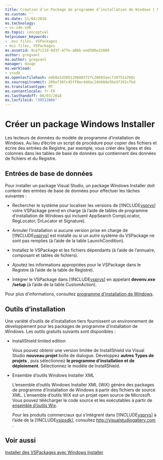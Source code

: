 ```yaml
---
title: Création d’un Package de programme d’installation de Windows | Microsoft Docs
ms.custom: ''
ms.date: 11/04/2016
ms.technology:
- vs-ide-sdk
ms.topic: conceptual
helpviewer_keywords:
- .msi files, VSPackages
- msi files, VSPackages
ms.assetid: 0ce7c21d-0d3f-47fe-a0bb-eed506e32609
author: gregvanl
ms.author: gregvanl
manager: douge
ms.workload:
- vssdk
ms.openlocfilehash: edb0a1d385129600372fc26693aec729751a768c
ms.sourcegitcommit: 206e738fc45ff8ec4ddac2dd484e5be37192cfbd
ms.translationtype: MT
ms.contentlocale: fr-FR
ms.lasthandoff: 08/03/2018
ms.locfileid: "39512866"
---
```

# <a name="author-a-windows-installer-package"></a>Créer un package Windows Installer
Les lecteurs de données du modèle de programme d’installation de Windows. Au lieu d’écrire un script de procédure pour copier des fichiers et écrire des entrées de Registre, par exemple, vous créer des lignes et des colonnes dans les tables de base de données qui contiennent des données de fichiers et du Registre.  
  
## <a name="database-entries"></a>Entrées de base de données  
Pour installer un package Visual Studio, un package Windows Installer doit contenir des entrées de base de données pour effectuer les tâches suivantes :  
  
- Rechercher le système pour localiser les versions de [!INCLUDE[vsprvs](../../code-quality/includes/vsprvs_md.md)] votre VSPackage prend en charge (à l’aide de tables de programme d’installation de Windows qui incluent AppSearch CompLocator, RegLocator, DrLocator et Signature).  
  
- Annuler l’installation si aucune version prise en charge de [!INCLUDE[vsprvs](../../code-quality/includes/vsprvs_md.md)] est installé ou si un autre système du VSPackage ne sont pas remplies (à l’aide de la table LaunchCondition).  
  
- Installez le VSPackage et les fichiers dépendants (à l’aide de l’annuaire, composant et tables de fichiers).  
  
- Ajoutez les informations appropriées pour le VSPackage dans le Registre (à l’aide de la table de Registre).  
  
- Intégrer le VSPackage dans [!INCLUDE[vsprvs](../../code-quality/includes/vsprvs_md.md)] en appelant **devenv.exe /setup** (à l’aide de la table CustomAction).  
  
Pour plus d’informations, consultez [programme d’installation de Windows](/windows/desktop/Msi/windows-installer-portal).
  
## <a name="setup-tools"></a>Outils d’installation  
Une variété d’outils de d’installation tiers fournissent un environnement de développement pour les packages de programme d’installation de Windows. Les outils gratuits suivants sont disponibles :  
  
- InstallShield limited edition  
  
   Vous pouvez obtenir une version limitée de InstallShield via Visual Studio **nouveau projet** boîte de dialogue. Développez **autres Types de projets** , puis sélectionnez **le programme d’installation et de déploiement**. Sélectionnez le modèle de InstallShield.  
  
- Ensemble d’outils Windows Installer XML  
  
   L’ensemble d’outils Windows Installer XML (WiX) génère des packages de programme d’installation de Windows à partir des fichiers de source XML. L’ensemble d’outils WiX est un projet open source de Microsoft. Vous pouvez télécharger le code source et les exécutables à partir de [ensemble d’outils Wix](http://sourceforge.net/projects/wix).  
  
   Pour les produits commerciaux qui s’intègrent dans [!INCLUDE[vsprvs](../../code-quality/includes/vsprvs_md.md)] à l’aide de la [!INCLUDE[vsipsdk](../../extensibility/includes/vsipsdk_md.md)], consultez [ http://visualstudiogallery.com ](http://visualstudiogallery.com/).  
  
## <a name="see-also"></a>Voir aussi  
 [Installer des VSPackages avec Windows Installer](../../extensibility/internals/installing-vspackages-with-windows-installer.md)